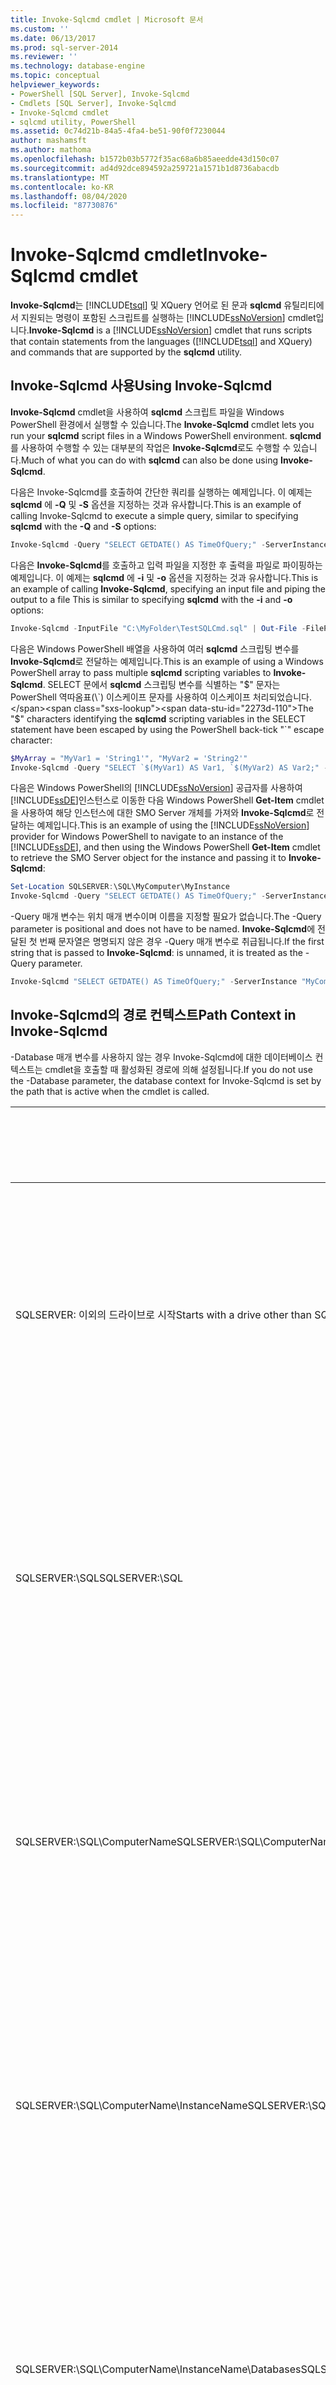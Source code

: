 ```yaml
---
title: Invoke-Sqlcmd cmdlet | Microsoft 문서
ms.custom: ''
ms.date: 06/13/2017
ms.prod: sql-server-2014
ms.reviewer: ''
ms.technology: database-engine
ms.topic: conceptual
helpviewer_keywords:
- PowerShell [SQL Server], Invoke-Sqlcmd
- Cmdlets [SQL Server], Invoke-Sqlcmd
- Invoke-Sqlcmd cmdlet
- sqlcmd utility, PowerShell
ms.assetid: 0c74d21b-84a5-4fa4-be51-90f0f7230044
author: mashamsft
ms.author: mathoma
ms.openlocfilehash: b1572b03b5772f35ac68a6b85aeedde43d150c07
ms.sourcegitcommit: ad4d92dce894592a259721a1571b1d8736abacdb
ms.translationtype: MT
ms.contentlocale: ko-KR
ms.lasthandoff: 08/04/2020
ms.locfileid: "87730876"
---
```

# <a name="invoke-sqlcmd-cmdlet"></a><span data-ttu-id="2273d-102">Invoke-Sqlcmd cmdlet</span><span class="sxs-lookup"><span data-stu-id="2273d-102">Invoke-Sqlcmd cmdlet</span></span>
  <span data-ttu-id="2273d-103">**Invoke-Sqlcmd**는 [!INCLUDE[tsql](../includes/tsql-md.md)] 및 XQuery 언어로 된 문과 **sqlcmd** 유틸리티에서 지원되는 명령이 포함된 스크립트를 실행하는 [!INCLUDE[ssNoVersion](../includes/ssnoversion-md.md)] cmdlet입니다.</span><span class="sxs-lookup"><span data-stu-id="2273d-103">**Invoke-Sqlcmd** is a [!INCLUDE[ssNoVersion](../includes/ssnoversion-md.md)] cmdlet that runs scripts that contain statements from the languages ([!INCLUDE[tsql](../includes/tsql-md.md)] and XQuery) and commands that are supported by the **sqlcmd** utility.</span></span>  
  
## <a name="using-invoke-sqlcmd"></a><span data-ttu-id="2273d-104">Invoke-Sqlcmd 사용</span><span class="sxs-lookup"><span data-stu-id="2273d-104">Using Invoke-Sqlcmd</span></span>  
 <span data-ttu-id="2273d-105">**Invoke-Sqlcmd** cmdlet을 사용하여 **sqlcmd** 스크립트 파일을 Windows PowerShell 환경에서 실행할 수 있습니다.</span><span class="sxs-lookup"><span data-stu-id="2273d-105">The **Invoke-Sqlcmd** cmdlet lets you run your **sqlcmd** script files in a Windows PowerShell environment.</span></span> <span data-ttu-id="2273d-106">**sqlcmd** 를 사용하여 수행할 수 있는 대부분의 작업은 **Invoke-Sqlcmd**로도 수행할 수 있습니다.</span><span class="sxs-lookup"><span data-stu-id="2273d-106">Much of what you can do with **sqlcmd** can also be done using **Invoke-Sqlcmd**.</span></span>  
  
 <span data-ttu-id="2273d-107">다음은 Invoke-Sqlcmd를 호출하여 간단한 쿼리를 실행하는 예제입니다. 이 예제는 **sqlcmd** 에 **-Q** 및 **-S** 옵션을 지정하는 것과 유사합니다.</span><span class="sxs-lookup"><span data-stu-id="2273d-107">This is an example of calling Invoke-Sqlcmd to execute a simple query, similar to specifying **sqlcmd** with the **-Q** and **-S** options:</span></span>  
  
```powershell
Invoke-Sqlcmd -Query "SELECT GETDATE() AS TimeOfQuery;" -ServerInstance "MyComputer\MyInstance"  
```  
  
 <span data-ttu-id="2273d-108">다음은 **Invoke-Sqlcmd**를 호출하고 입력 파일을 지정한 후 출력을 파일로 파이핑하는 예제입니다. 이 예제는 **sqlcmd** 에 **-i** 및 **-o** 옵션을 지정하는 것과 유사합니다.</span><span class="sxs-lookup"><span data-stu-id="2273d-108">This is an example of calling **Invoke-Sqlcmd**, specifying an input file and piping the output to a file This is similar to specifying **sqlcmd** with the **-i** and **-o** options:</span></span>  
  
```powershell
Invoke-Sqlcmd -InputFile "C:\MyFolder\TestSQLCmd.sql" | Out-File -FilePath "C:\MyFolder\TestSQLCmd.rpt"  
```  
  
 <span data-ttu-id="2273d-109">다음은 Windows PowerShell 배열을 사용하여 여러 **sqlcmd** 스크립팅 변수를 **Invoke-Sqlcmd**로 전달하는 예제입니다.</span><span class="sxs-lookup"><span data-stu-id="2273d-109">This is an example of using a Windows PowerShell array to pass multiple **sqlcmd** scripting variables to **Invoke-Sqlcmd**.</span></span> <span data-ttu-id="2273d-110">SELECT 문에서 **sqlcmd** 스크립팅 변수를 식별하는 "$" 문자는 PowerShell 역따옴표(\`) 이스케이프 문자를 사용하여 이스케이프 처리되었습니다.</span><span class="sxs-lookup"><span data-stu-id="2273d-110">The "$" characters identifying the **sqlcmd** scripting variables in the SELECT statement have been escaped by using the PowerShell back-tick "\`" escape character:</span></span>  
  
```powershell
$MyArray = "MyVar1 = 'String1'", "MyVar2 = 'String2'"  
Invoke-Sqlcmd -Query "SELECT `$(MyVar1) AS Var1, `$(MyVar2) AS Var2;" -Variable $MyArray  
```  
  
 <span data-ttu-id="2273d-111">다음은 Windows PowerShell의 [!INCLUDE[ssNoVersion](../includes/ssnoversion-md.md)] 공급자를 사용하여 [!INCLUDE[ssDE](../includes/ssde-md.md)]인스턴스로 이동한 다음 Windows PowerShell **Get-Item** cmdlet을 사용하여 해당 인스턴스에 대한 SMO Server 개체를 가져와 **Invoke-Sqlcmd**로 전달하는 예제입니다.</span><span class="sxs-lookup"><span data-stu-id="2273d-111">This is an example of using the [!INCLUDE[ssNoVersion](../includes/ssnoversion-md.md)] provider for Windows PowerShell to navigate to an instance of the [!INCLUDE[ssDE](../includes/ssde-md.md)], and then using the Windows PowerShell **Get-Item** cmdlet to retrieve the SMO Server object for the instance and passing it to **Invoke-Sqlcmd**:</span></span>  
  
```powershell
Set-Location SQLSERVER:\SQL\MyComputer\MyInstance  
Invoke-Sqlcmd -Query "SELECT GETDATE() AS TimeOfQuery;" -ServerInstance (Get-Item .)  
```  
  
 <span data-ttu-id="2273d-112">-Query 매개 변수는 위치 매개 변수이며 이름을 지정할 필요가 없습니다.</span><span class="sxs-lookup"><span data-stu-id="2273d-112">The -Query parameter is positional and does not have to be named.</span></span> <span data-ttu-id="2273d-113">**Invoke-Sqlcmd**에 전달된 첫 번째 문자열은 명명되지 않은 경우 -Query 매개 변수로 취급됩니다.</span><span class="sxs-lookup"><span data-stu-id="2273d-113">If the first string that is passed to **Invoke-Sqlcmd**: is unnamed, it is treated as the -Query parameter.</span></span>  
  
```powershell
Invoke-Sqlcmd "SELECT GETDATE() AS TimeOfQuery;" -ServerInstance "MyComputer\MyInstance"  
```  
  
## <a name="path-context-in-invoke-sqlcmd"></a><span data-ttu-id="2273d-114">Invoke-Sqlcmd의 경로 컨텍스트</span><span class="sxs-lookup"><span data-stu-id="2273d-114">Path Context in Invoke-Sqlcmd</span></span>  
 <span data-ttu-id="2273d-115">-Database 매개 변수를 사용하지 않는 경우 Invoke-Sqlcmd에 대한 데이터베이스 컨텍스트는 cmdlet을 호출할 때 활성화된 경로에 의해 설정됩니다.</span><span class="sxs-lookup"><span data-stu-id="2273d-115">If you do not use the -Database parameter, the database context for Invoke-Sqlcmd is set by the path that is active when the cmdlet is called.</span></span>  
  
|<span data-ttu-id="2273d-116">경로</span><span class="sxs-lookup"><span data-stu-id="2273d-116">Path</span></span>|<span data-ttu-id="2273d-117">데이터베이스 컨텍스트</span><span class="sxs-lookup"><span data-stu-id="2273d-117">Database Context</span></span>|  
|----------|----------------------|  
|<span data-ttu-id="2273d-118">SQLSERVER: 이외의 드라이브로 시작</span><span class="sxs-lookup"><span data-stu-id="2273d-118">Starts with a drive other than SQLSERVER:</span></span>|<span data-ttu-id="2273d-119">로컬 컴퓨터에 있는 기본 인스턴스의 로그인 ID에 대한 기본 데이터베이스입니다.</span><span class="sxs-lookup"><span data-stu-id="2273d-119">The default database for the login ID in the default instance on the local computer.</span></span>|  
|<span data-ttu-id="2273d-120">SQLSERVER:\SQL</span><span class="sxs-lookup"><span data-stu-id="2273d-120">SQLSERVER:\SQL</span></span>|<span data-ttu-id="2273d-121">로컬 컴퓨터에 있는 기본 인스턴스의 로그인 ID에 대한 기본 데이터베이스입니다.</span><span class="sxs-lookup"><span data-stu-id="2273d-121">The default database for the login ID in the default instance on the local computer.</span></span>|  
|<span data-ttu-id="2273d-122">SQLSERVER:\SQL\ComputerName</span><span class="sxs-lookup"><span data-stu-id="2273d-122">SQLSERVER:\SQL\ComputerName</span></span>|<span data-ttu-id="2273d-123">지정된 컴퓨터에 있는 기본 인스턴스의 로그인 ID에 대한 기본 데이터베이스입니다.</span><span class="sxs-lookup"><span data-stu-id="2273d-123">The default database for the login ID in the default instance on the specified computer.</span></span>|  
|<span data-ttu-id="2273d-124">SQLSERVER:\SQL\ComputerName\InstanceName</span><span class="sxs-lookup"><span data-stu-id="2273d-124">SQLSERVER:\SQL\ComputerName\InstanceName</span></span>|<span data-ttu-id="2273d-125">지정된 컴퓨터에 있는 지정된 인스턴스의 로그인 ID에 대한 기본 데이터베이스입니다.</span><span class="sxs-lookup"><span data-stu-id="2273d-125">The default database for the login ID in the specified instance on the specified computer.</span></span>|  
|<span data-ttu-id="2273d-126">SQLSERVER:\SQL\ComputerName\InstanceName\Databases</span><span class="sxs-lookup"><span data-stu-id="2273d-126">SQLSERVER:\SQL\ComputerName\InstanceName\Databases</span></span>|<span data-ttu-id="2273d-127">지정된 컴퓨터에 있는 지정된 인스턴스의 로그인 ID에 대한 기본 데이터베이스입니다.</span><span class="sxs-lookup"><span data-stu-id="2273d-127">The default database for the login ID in the specified instance on the specified computer.</span></span>|  
|<span data-ttu-id="2273d-128">SQLSERVER:\SQL\ComputerName\InstanceName\Databases\DatabaseName</span><span class="sxs-lookup"><span data-stu-id="2273d-128">SQLSERVER:\SQL\ComputerName\InstanceName\Databases\DatabaseName</span></span>|<span data-ttu-id="2273d-129">지정된 컴퓨터에 있는 지정된 인스턴스의 지정된 데이터베이스입니다.</span><span class="sxs-lookup"><span data-stu-id="2273d-129">The specified database in the specified instance on the specified computer.</span></span> <span data-ttu-id="2273d-130">이는 또한 데이터베이스 내의 테이블 및 열 노드를 지정하는 경로와 같은 보다 긴 경로에 적용됩니다.</span><span class="sxs-lookup"><span data-stu-id="2273d-130">This also applies to longer paths, such as a path that specifies the Tables and Columns node within a database.</span></span>|  
  
 <span data-ttu-id="2273d-131">예를 들어 로컬 컴퓨터의 기본 인스턴스에 있는 Windows 계정에 대한 기본 데이터베이스가 master라고 가정합니다.</span><span class="sxs-lookup"><span data-stu-id="2273d-131">For example, assume that the default database for your Windows account in the default instance of the local computer is master.</span></span> <span data-ttu-id="2273d-132">이 경우 다음 명령에서 master를 반환합니다.</span><span class="sxs-lookup"><span data-stu-id="2273d-132">Then, the following commands would return master:</span></span>  
  
```powershell
Set-Location SQLSERVER:\SQL  
Invoke-Sqlcmd "SELECT DB_NAME() AS DatabaseName;"  
```  
  
 <span data-ttu-id="2273d-133">다음 명령에서 [!INCLUDE[ssSampleDBobject](../includes/sssampledbobject-md.md)]를 반환합니다.</span><span class="sxs-lookup"><span data-stu-id="2273d-133">The following commands would return [!INCLUDE[ssSampleDBobject](../includes/sssampledbobject-md.md)]:</span></span>  
  
```powershell
Set-Location SQLSERVER:\SQL\MyComputer\DEFAULT\Databases\AdventureWorks2012\Tables\Person.Person  
Invoke-Sqlcmd "SELECT DB_NAME() AS DatabaseName;"  
```  
  
 <span data-ttu-id="2273d-134">Invoke-Sqlcmd에서 경로 데이터베이스 컨텍스트를 사용하는 경우 경고를 제공합니다.</span><span class="sxs-lookup"><span data-stu-id="2273d-134">Invoke-Sqlcmd provides a warning when it uses the path database context.</span></span> <span data-ttu-id="2273d-135">-SuppressProviderContextWarning 매개 변수를 사용하여 경고 메시지를 해제할 수 있습니다.</span><span class="sxs-lookup"><span data-stu-id="2273d-135">You can use the -SuppressProviderContextWarning parameter to turn off the warning message.</span></span> <span data-ttu-id="2273d-136">-IgnoreProviderContext 매개 변수를 사용하여 Invoke-Sqlcmd에서 로그인에 대한 기본 데이터베이스를 항상 사용하도록 지정할 수 있습니다.</span><span class="sxs-lookup"><span data-stu-id="2273d-136">You can use the -IgnoreProviderContext parameter to tell Invoke-Sqlcmd to always use the default database for the login.</span></span>  
  
## <a name="comparing-invoke-sqlcmd-and-the-sqlcmd-utility"></a><span data-ttu-id="2273d-137">Invoke-Sqlcmd와 sqlcmd 유틸리티 비교</span><span class="sxs-lookup"><span data-stu-id="2273d-137">Comparing Invoke-Sqlcmd and the sqlcmd Utility</span></span>  
 <span data-ttu-id="2273d-138">**Invoke-Sqlcmd** 를 사용하면 **sqlcmd** 유틸리티로 실행할 수 있는 대부분의 스크립트를 실행할 수 있습니다.</span><span class="sxs-lookup"><span data-stu-id="2273d-138">**Invoke-Sqlcmd** can be used to run many of the scripts that can be run using the **sqlcmd** utility.</span></span> <span data-ttu-id="2273d-139">하지만 **Invoke-Sqlcmd** 는 **sqlcmd** 가 실행되는 명령 프롬프트 환경과는 다른 Windows PowerShell 환경에서 실행됩니다.</span><span class="sxs-lookup"><span data-stu-id="2273d-139">However, **Invoke-Sqlcmd** runs in a Windows PowerShell environment which is different than the command prompt environment that **sqlcmd** is run in.</span></span> <span data-ttu-id="2273d-140">**Invoke-Sqlcmd** 의 동작은 Windows PowerShell 환경에서 작동하도록 수정되었습니다.</span><span class="sxs-lookup"><span data-stu-id="2273d-140">The behavior of **Invoke-Sqlcmd** has been modified to work in a Windows PowerShell environment.</span></span>  
  
 <span data-ttu-id="2273d-141">모든 **sqlcmd** 명령이 **Invoke-Sqlcmd**에서 구현되는 것은 아닙니다.</span><span class="sxs-lookup"><span data-stu-id="2273d-141">Not all of the **sqlcmd** commands are implemented in **Invoke-Sqlcmd**.</span></span> <span data-ttu-id="2273d-142">구현되지 않는 명령으로는 **:!!**, **:connect**, **:error**, **:out**, **:ed**, **:list**, **:listvar**, **:reset**, **:perftrace**, **:serverlist**등이 있습니다.</span><span class="sxs-lookup"><span data-stu-id="2273d-142">Commands that are not implemented include the following: **:!!**, **:connect**, **:error**, **:out**, **:ed**, **:list**, **:listvar**, **:reset**, **:perftrace**, and **:serverlist**.</span></span>  
  
 <span data-ttu-id="2273d-143">**Invoke-Sqlcmd** 는 **sqlcmd** 환경 변수 또는 스크립팅 변수(예: SQLCMDDBNAME, SQLCMDWORKSTATION)를 초기화하지 않습니다.</span><span class="sxs-lookup"><span data-stu-id="2273d-143">**Invoke-Sqlcmd** does not initialize the **sqlcmd** environment or scripting variables such as SQLCMDDBNAME or SQLCMDWORKSTATION.</span></span>  
  
 <span data-ttu-id="2273d-144">**Invoke-Sqlcmd** 는 Windows PowerShell **-Verbose** 공통 매개 변수를 지정해야 PRINT 문 출력과 같은 메시지를 표시합니다.</span><span class="sxs-lookup"><span data-stu-id="2273d-144">**Invoke-Sqlcmd** does not display messages, such as the output of PRINT statements, unless you specify the Windows PowerShell **-Verbose** common parameter.</span></span> <span data-ttu-id="2273d-145">예를 들어:</span><span class="sxs-lookup"><span data-stu-id="2273d-145">For example:</span></span>  
  
```powershell
Invoke-Sqlcmd -Query "PRINT N'abc';" -Verbose  
```  
  
 <span data-ttu-id="2273d-146">모든 **sqlcmd** 매개 변수가 PowerShell 환경에서 필요한 것은 아닙니다.</span><span class="sxs-lookup"><span data-stu-id="2273d-146">Not all of the **sqlcmd** parameters are needed in a PowerShell environment.</span></span> <span data-ttu-id="2273d-147">예를 들어 Windows PowerShell은 cmdlet의 모든 출력 서식을 지정하므로 서식 옵션을 지정하는 **sqlcmd** 매개 변수는 **Invoke-Sqlcmd**에서 구현되지 않습니다.</span><span class="sxs-lookup"><span data-stu-id="2273d-147">For example, Windows PowerShell formats all output from cmdlets, so the **sqlcmd** parameters specifying formatting options are not implemented in **Invoke-Sqlcmd**.</span></span> <span data-ttu-id="2273d-148">다음 표에서는 호출 하는 **sqlcmd** 매개 변수 및 **sqlcmd** 옵션 간의 관계를 보여 줍니다.</span><span class="sxs-lookup"><span data-stu-id="2273d-148">The following table shows the relationship between the **Invoke-Sqlcmd** parameters and **sqlcmd** options:</span></span>  
  
|<span data-ttu-id="2273d-149">설명</span><span class="sxs-lookup"><span data-stu-id="2273d-149">Description</span></span>|<span data-ttu-id="2273d-150">sqlcmd 옵션</span><span class="sxs-lookup"><span data-stu-id="2273d-150">sqlcmd option</span></span>|<span data-ttu-id="2273d-151">Invoke-Sqlcmd 매개 변수</span><span class="sxs-lookup"><span data-stu-id="2273d-151">Invoke-Sqlcmd parameter</span></span>|  
|-----------------|-------------------|------------------------------|  
|<span data-ttu-id="2273d-152">서버 및 인스턴스 이름</span><span class="sxs-lookup"><span data-stu-id="2273d-152">Server and instance name.</span></span>|<span data-ttu-id="2273d-153">-S</span><span class="sxs-lookup"><span data-stu-id="2273d-153">-S</span></span>|<span data-ttu-id="2273d-154">-ServerInstance</span><span class="sxs-lookup"><span data-stu-id="2273d-154">-ServerInstance</span></span>|  
|<span data-ttu-id="2273d-155">사용할 초기 데이터베이스</span><span class="sxs-lookup"><span data-stu-id="2273d-155">The initial database to use.</span></span>|<span data-ttu-id="2273d-156">-d</span><span class="sxs-lookup"><span data-stu-id="2273d-156">-d</span></span>|<span data-ttu-id="2273d-157">-Database</span><span class="sxs-lookup"><span data-stu-id="2273d-157">-Database</span></span>|  
|<span data-ttu-id="2273d-158">지정된 쿼리 실행 후 종료</span><span class="sxs-lookup"><span data-stu-id="2273d-158">Run the specified query and exit.</span></span>|<span data-ttu-id="2273d-159">-Q</span><span class="sxs-lookup"><span data-stu-id="2273d-159">-Q</span></span>|<span data-ttu-id="2273d-160">-Query</span><span class="sxs-lookup"><span data-stu-id="2273d-160">-Query</span></span>|  
|[!INCLUDE[ssNoVersion](../includes/ssnoversion-md.md)] <span data-ttu-id="2273d-161">인증 로그인 ID</span><span class="sxs-lookup"><span data-stu-id="2273d-161">Authentication login ID.</span></span>|<span data-ttu-id="2273d-162">-U</span><span class="sxs-lookup"><span data-stu-id="2273d-162">-U</span></span>|<span data-ttu-id="2273d-163">-Username</span><span class="sxs-lookup"><span data-stu-id="2273d-163">-Username</span></span>|  
|[!INCLUDE[ssNoVersion](../includes/ssnoversion-md.md)] <span data-ttu-id="2273d-164">인증 암호</span><span class="sxs-lookup"><span data-stu-id="2273d-164">Authentication password.</span></span>|<span data-ttu-id="2273d-165">-P</span><span class="sxs-lookup"><span data-stu-id="2273d-165">-P</span></span>|<span data-ttu-id="2273d-166">-Password</span><span class="sxs-lookup"><span data-stu-id="2273d-166">-Password</span></span>|  
|<span data-ttu-id="2273d-167">변수 정의</span><span class="sxs-lookup"><span data-stu-id="2273d-167">Variable definition.</span></span>|<span data-ttu-id="2273d-168">-v</span><span class="sxs-lookup"><span data-stu-id="2273d-168">-v</span></span>|<span data-ttu-id="2273d-169">-Variable</span><span class="sxs-lookup"><span data-stu-id="2273d-169">-Variable</span></span>|  
|<span data-ttu-id="2273d-170">쿼리 제한 시간 간격</span><span class="sxs-lookup"><span data-stu-id="2273d-170">Query timeout interval.</span></span>|<span data-ttu-id="2273d-171">-t</span><span class="sxs-lookup"><span data-stu-id="2273d-171">-t</span></span>|<span data-ttu-id="2273d-172">-QueryTimeout</span><span class="sxs-lookup"><span data-stu-id="2273d-172">-QueryTimeout</span></span>|  
|<span data-ttu-id="2273d-173">오류 발생 시 실행 중지</span><span class="sxs-lookup"><span data-stu-id="2273d-173">Stop running on an error</span></span>|<span data-ttu-id="2273d-174">-b</span><span class="sxs-lookup"><span data-stu-id="2273d-174">-b</span></span>|<span data-ttu-id="2273d-175">-AbortOnError</span><span class="sxs-lookup"><span data-stu-id="2273d-175">-AbortOnError</span></span>|  
|<span data-ttu-id="2273d-176">관리자 전용 연결</span><span class="sxs-lookup"><span data-stu-id="2273d-176">Dedicated Administrator Connection.</span></span>|<span data-ttu-id="2273d-177">-A</span><span class="sxs-lookup"><span data-stu-id="2273d-177">-A</span></span>|<span data-ttu-id="2273d-178">-DedicatedAdministratorConnection</span><span class="sxs-lookup"><span data-stu-id="2273d-178">-DedicatedAdministratorConnection</span></span>|  
|<span data-ttu-id="2273d-179">대화형 명령, 시작 스크립트 및 환경 변수를 사용하지 않음</span><span class="sxs-lookup"><span data-stu-id="2273d-179">Disable interactive commands, startup script, and environment variables.</span></span>|<span data-ttu-id="2273d-180">-X</span><span class="sxs-lookup"><span data-stu-id="2273d-180">-X</span></span>|<span data-ttu-id="2273d-181">-DisableCommands</span><span class="sxs-lookup"><span data-stu-id="2273d-181">-DisableCommands</span></span>|  
|<span data-ttu-id="2273d-182">변수 대체를 사용하지 않음</span><span class="sxs-lookup"><span data-stu-id="2273d-182">Disable variable substitution.</span></span>|<span data-ttu-id="2273d-183">-X</span><span class="sxs-lookup"><span data-stu-id="2273d-183">-x</span></span>|<span data-ttu-id="2273d-184">-DisableVariables</span><span class="sxs-lookup"><span data-stu-id="2273d-184">-DisableVariables</span></span>|  
|<span data-ttu-id="2273d-185">보고할 최소 심각도 수준</span><span class="sxs-lookup"><span data-stu-id="2273d-185">Minimum severity level to report.</span></span>|<span data-ttu-id="2273d-186">-v</span><span class="sxs-lookup"><span data-stu-id="2273d-186">-V</span></span>|<span data-ttu-id="2273d-187">-SeverityLevel</span><span class="sxs-lookup"><span data-stu-id="2273d-187">-SeverityLevel</span></span>|  
|<span data-ttu-id="2273d-188">보고할 최소 오류 수준</span><span class="sxs-lookup"><span data-stu-id="2273d-188">Minimum error level to report.</span></span>|<span data-ttu-id="2273d-189">-M</span><span class="sxs-lookup"><span data-stu-id="2273d-189">-m</span></span>|<span data-ttu-id="2273d-190">-ErrorLevel</span><span class="sxs-lookup"><span data-stu-id="2273d-190">-ErrorLevel</span></span>|  
|<span data-ttu-id="2273d-191">로그인 제한 시간 간격</span><span class="sxs-lookup"><span data-stu-id="2273d-191">Login timeout interval.</span></span>|<span data-ttu-id="2273d-192">-l</span><span class="sxs-lookup"><span data-stu-id="2273d-192">-l</span></span>|<span data-ttu-id="2273d-193">-ConnectionTimeout</span><span class="sxs-lookup"><span data-stu-id="2273d-193">-ConnectionTimeout</span></span>|  
|<span data-ttu-id="2273d-194">호스트 이름</span><span class="sxs-lookup"><span data-stu-id="2273d-194">Hostname.</span></span>|<span data-ttu-id="2273d-195">-H</span><span class="sxs-lookup"><span data-stu-id="2273d-195">-H</span></span>|<span data-ttu-id="2273d-196">-HostName</span><span class="sxs-lookup"><span data-stu-id="2273d-196">-HostName</span></span>|  
|<span data-ttu-id="2273d-197">암호 변경 후 종료</span><span class="sxs-lookup"><span data-stu-id="2273d-197">Change password and exit.</span></span>|<span data-ttu-id="2273d-198">-Z</span><span class="sxs-lookup"><span data-stu-id="2273d-198">-Z</span></span>|<span data-ttu-id="2273d-199">-NewPassword</span><span class="sxs-lookup"><span data-stu-id="2273d-199">-NewPassword</span></span>|  
|<span data-ttu-id="2273d-200">쿼리가 포함된 입력 파일</span><span class="sxs-lookup"><span data-stu-id="2273d-200">Input file containing a query</span></span>|<span data-ttu-id="2273d-201">-i</span><span class="sxs-lookup"><span data-stu-id="2273d-201">-i</span></span>|<span data-ttu-id="2273d-202">-InputFile</span><span class="sxs-lookup"><span data-stu-id="2273d-202">-InputFile</span></span>|  
|<span data-ttu-id="2273d-203">최대 문자 출력 길이</span><span class="sxs-lookup"><span data-stu-id="2273d-203">Maximum length of character output.</span></span>|<span data-ttu-id="2273d-204">-w</span><span class="sxs-lookup"><span data-stu-id="2273d-204">-w</span></span>|<span data-ttu-id="2273d-205">-MaxCharLength</span><span class="sxs-lookup"><span data-stu-id="2273d-205">-MaxCharLength</span></span>|  
|<span data-ttu-id="2273d-206">최대 이진 출력 길이</span><span class="sxs-lookup"><span data-stu-id="2273d-206">Maximum length of binary output.</span></span>|<span data-ttu-id="2273d-207">-w</span><span class="sxs-lookup"><span data-stu-id="2273d-207">-w</span></span>|<span data-ttu-id="2273d-208">-MaxBinaryLength</span><span class="sxs-lookup"><span data-stu-id="2273d-208">-MaxBinaryLength</span></span>|  
|<span data-ttu-id="2273d-209">SSL 암호화를 사용하여 연결</span><span class="sxs-lookup"><span data-stu-id="2273d-209">Connect using SSL encryption.</span></span>|<span data-ttu-id="2273d-210">매개 변수 없음</span><span class="sxs-lookup"><span data-stu-id="2273d-210">No parameter</span></span>|<span data-ttu-id="2273d-211">-EncryptConnection</span><span class="sxs-lookup"><span data-stu-id="2273d-211">-EncryptConnection</span></span>|  
|<span data-ttu-id="2273d-212">오류 표시</span><span class="sxs-lookup"><span data-stu-id="2273d-212">Display errors</span></span>|<span data-ttu-id="2273d-213">매개 변수 없음</span><span class="sxs-lookup"><span data-stu-id="2273d-213">No parameter</span></span>|<span data-ttu-id="2273d-214">-OutputSqlErrors</span><span class="sxs-lookup"><span data-stu-id="2273d-214">-OutputSqlErrors</span></span>|  
|<span data-ttu-id="2273d-215">메시지를 stderr로 출력</span><span class="sxs-lookup"><span data-stu-id="2273d-215">Output messages to stderr.</span></span>|<span data-ttu-id="2273d-216">-r</span><span class="sxs-lookup"><span data-stu-id="2273d-216">-r</span></span>|<span data-ttu-id="2273d-217">매개 변수 없음</span><span class="sxs-lookup"><span data-stu-id="2273d-217">No parameter</span></span>|  
|<span data-ttu-id="2273d-218">클라이언트의 국가별 설정 사용</span><span class="sxs-lookup"><span data-stu-id="2273d-218">Use client's regional settings</span></span>|<span data-ttu-id="2273d-219">-R</span><span class="sxs-lookup"><span data-stu-id="2273d-219">-R</span></span>|<span data-ttu-id="2273d-220">매개 변수 없음</span><span class="sxs-lookup"><span data-stu-id="2273d-220">No parameter</span></span>|  
|<span data-ttu-id="2273d-221">지정된 쿼리 실행 후 실행 중인 상태로 유지</span><span class="sxs-lookup"><span data-stu-id="2273d-221">Run the specified query and remain running.</span></span>|<span data-ttu-id="2273d-222">-Q</span><span class="sxs-lookup"><span data-stu-id="2273d-222">-q</span></span>|<span data-ttu-id="2273d-223">매개 변수 없음</span><span class="sxs-lookup"><span data-stu-id="2273d-223">No parameter</span></span>|  
|<span data-ttu-id="2273d-224">출력 데이터에 사용할 코드 페이지</span><span class="sxs-lookup"><span data-stu-id="2273d-224">Code page to use for output data.</span></span>|<span data-ttu-id="2273d-225">-f</span><span class="sxs-lookup"><span data-stu-id="2273d-225">-f</span></span>|<span data-ttu-id="2273d-226">매개 변수 없음</span><span class="sxs-lookup"><span data-stu-id="2273d-226">No parameter</span></span>|  
|<span data-ttu-id="2273d-227">암호 변경 후 실행 중인 상태로 유지</span><span class="sxs-lookup"><span data-stu-id="2273d-227">Change a password and remain running</span></span>|<span data-ttu-id="2273d-228">-Z</span><span class="sxs-lookup"><span data-stu-id="2273d-228">-z</span></span>|<span data-ttu-id="2273d-229">매개 변수 없음</span><span class="sxs-lookup"><span data-stu-id="2273d-229">No parameter</span></span>|  
|<span data-ttu-id="2273d-230">패킷 크기</span><span class="sxs-lookup"><span data-stu-id="2273d-230">Packet size</span></span>|<span data-ttu-id="2273d-231">지정하지 않을 경우</span><span class="sxs-lookup"><span data-stu-id="2273d-231">-a</span></span>|<span data-ttu-id="2273d-232">매개 변수 없음</span><span class="sxs-lookup"><span data-stu-id="2273d-232">No parameter</span></span>|  
|<span data-ttu-id="2273d-233">열 구분 기호</span><span class="sxs-lookup"><span data-stu-id="2273d-233">Column separator</span></span>|<span data-ttu-id="2273d-234">-S</span><span class="sxs-lookup"><span data-stu-id="2273d-234">-s</span></span>|<span data-ttu-id="2273d-235">매개 변수 없음</span><span class="sxs-lookup"><span data-stu-id="2273d-235">No parameter</span></span>|  
|<span data-ttu-id="2273d-236">출력 헤더 제어</span><span class="sxs-lookup"><span data-stu-id="2273d-236">Control output headers</span></span>|<span data-ttu-id="2273d-237">-H</span><span class="sxs-lookup"><span data-stu-id="2273d-237">-h</span></span>|<span data-ttu-id="2273d-238">매개 변수 없음</span><span class="sxs-lookup"><span data-stu-id="2273d-238">No parameter</span></span>|  
|<span data-ttu-id="2273d-239">제어 문자 지정</span><span class="sxs-lookup"><span data-stu-id="2273d-239">Specify control characters</span></span>|<span data-ttu-id="2273d-240">-k</span><span class="sxs-lookup"><span data-stu-id="2273d-240">-k</span></span>|<span data-ttu-id="2273d-241">매개 변수 없음</span><span class="sxs-lookup"><span data-stu-id="2273d-241">No parameter</span></span>|  
|<span data-ttu-id="2273d-242">고정 길이 표시 너비</span><span class="sxs-lookup"><span data-stu-id="2273d-242">Fixed length display width</span></span>|<span data-ttu-id="2273d-243">-y</span><span class="sxs-lookup"><span data-stu-id="2273d-243">-Y</span></span>|<span data-ttu-id="2273d-244">매개 변수 없음</span><span class="sxs-lookup"><span data-stu-id="2273d-244">No parameter</span></span>|  
|<span data-ttu-id="2273d-245">변수 길이 표시 너비</span><span class="sxs-lookup"><span data-stu-id="2273d-245">Variable length display width</span></span>|<span data-ttu-id="2273d-246">-y</span><span class="sxs-lookup"><span data-stu-id="2273d-246">-y</span></span>|<span data-ttu-id="2273d-247">매개 변수 없음</span><span class="sxs-lookup"><span data-stu-id="2273d-247">No parameter</span></span>|  
|<span data-ttu-id="2273d-248">입력 에코</span><span class="sxs-lookup"><span data-stu-id="2273d-248">Echo input</span></span>|<span data-ttu-id="2273d-249">-E</span><span class="sxs-lookup"><span data-stu-id="2273d-249">-e</span></span>|<span data-ttu-id="2273d-250">매개 변수 없음</span><span class="sxs-lookup"><span data-stu-id="2273d-250">No parameter</span></span>|  
|<span data-ttu-id="2273d-251">따옴표 붙은 식별자 사용</span><span class="sxs-lookup"><span data-stu-id="2273d-251">Enable quoted identifiers</span></span>|<span data-ttu-id="2273d-252">-I</span><span class="sxs-lookup"><span data-stu-id="2273d-252">-I</span></span>|<span data-ttu-id="2273d-253">매개 변수 없음</span><span class="sxs-lookup"><span data-stu-id="2273d-253">No parameter</span></span>|  
|<span data-ttu-id="2273d-254">후행 공백 제거</span><span class="sxs-lookup"><span data-stu-id="2273d-254">Remove trailing spaces</span></span>|<span data-ttu-id="2273d-255">-w</span><span class="sxs-lookup"><span data-stu-id="2273d-255">-W</span></span>|<span data-ttu-id="2273d-256">매개 변수 없음</span><span class="sxs-lookup"><span data-stu-id="2273d-256">No parameter</span></span>|  
|<span data-ttu-id="2273d-257">인스턴스 나열</span><span class="sxs-lookup"><span data-stu-id="2273d-257">List instances</span></span>|<span data-ttu-id="2273d-258">-l</span><span class="sxs-lookup"><span data-stu-id="2273d-258">-L</span></span>|<span data-ttu-id="2273d-259">매개 변수 없음</span><span class="sxs-lookup"><span data-stu-id="2273d-259">No parameter</span></span>|  
|<span data-ttu-id="2273d-260">출력을 유니코드 형식으로 지정</span><span class="sxs-lookup"><span data-stu-id="2273d-260">Format output as Unicode</span></span>|<span data-ttu-id="2273d-261">-U</span><span class="sxs-lookup"><span data-stu-id="2273d-261">-u</span></span>|<span data-ttu-id="2273d-262">매개 변수 없음</span><span class="sxs-lookup"><span data-stu-id="2273d-262">No parameter</span></span>|  
|<span data-ttu-id="2273d-263">통계 인쇄</span><span class="sxs-lookup"><span data-stu-id="2273d-263">Print statistics</span></span>|<span data-ttu-id="2273d-264">-p</span><span class="sxs-lookup"><span data-stu-id="2273d-264">-p</span></span>|<span data-ttu-id="2273d-265">매개 변수 없음</span><span class="sxs-lookup"><span data-stu-id="2273d-265">No parameter</span></span>|  
|<span data-ttu-id="2273d-266">명령 종료</span><span class="sxs-lookup"><span data-stu-id="2273d-266">Command end</span></span>|<span data-ttu-id="2273d-267">-c</span><span class="sxs-lookup"><span data-stu-id="2273d-267">-c</span></span>|<span data-ttu-id="2273d-268">매개 변수 없음</span><span class="sxs-lookup"><span data-stu-id="2273d-268">No parameter</span></span>|  
|<span data-ttu-id="2273d-269">Windows 인증을 사용하여 연결</span><span class="sxs-lookup"><span data-stu-id="2273d-269">Connect using Windows Authentication</span></span>|<span data-ttu-id="2273d-270">-E</span><span class="sxs-lookup"><span data-stu-id="2273d-270">-E</span></span>|<span data-ttu-id="2273d-271">매개 변수 없음</span><span class="sxs-lookup"><span data-stu-id="2273d-271">No parameter</span></span>|  
  
## <a name="see-also"></a><span data-ttu-id="2273d-272">참고 항목</span><span class="sxs-lookup"><span data-stu-id="2273d-272">See Also</span></span>  
 <span data-ttu-id="2273d-273">[데이터베이스 엔진 cmdlet 사용](../../2014/database-engine/use-the-database-engine-cmdlets.md) </span><span class="sxs-lookup"><span data-stu-id="2273d-273">[Use the Database Engine cmdlets](../../2014/database-engine/use-the-database-engine-cmdlets.md) </span></span>  
 <span data-ttu-id="2273d-274">[sqlcmd 유틸리티](../tools/sqlcmd-utility.md) </span><span class="sxs-lookup"><span data-stu-id="2273d-274">[sqlcmd Utility](../tools/sqlcmd-utility.md) </span></span>  
 [<span data-ttu-id="2273d-275">sqlcmd 유틸리티 사용</span><span class="sxs-lookup"><span data-stu-id="2273d-275">Use the sqlcmd Utility</span></span>](../relational-databases/scripting/sqlcmd-use-the-utility.md)  
